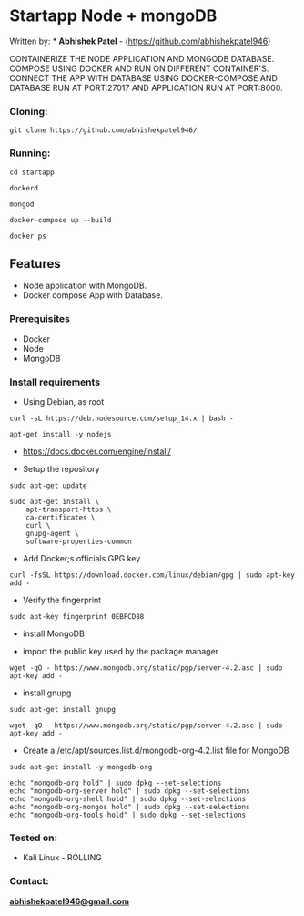 # Startapp Node + mongoDB

Written by: * **Abhishek Patel** - (https://github.com/abhishekpatel946)

CONTAINERIZE THE NODE APPLICATION AND MONGODB DATABASE. COMPOSE USING DOCKER AND RUN ON DIFFERENT
CONTAINER'S. CONNECT THE APP WITH DATABASE USING DOCKER-COMPOSE AND DATABASE RUN AT PORT:27017 AND 
APPLICATION RUN AT PORT:8000.

### Cloning:
```
git clone https://github.com/abhishekpatel946/
```

### Running:
```
cd startapp
```

```
dockerd
```

```
mongod
```

```
docker-compose up --build
```

```
docker ps
```

## Features 

- Node application with MongoDB.
- Docker compose App with Database.

### Prerequisites

* Docker
* Node
* MongoDB

### Install requirements

* Using Debian, as root
```
curl -sL https://deb.nodesource.com/setup_14.x | bash -
```

```
apt-get install -y nodejs
```


* https://docs.docker.com/engine/install/

* Setup the repository

```
sudo apt-get update
```

```
sudo apt-get install \
    apt-transport-https \
    ca-certificates \
    curl \
    gnupg-agent \
    software-properties-common
```

* Add Docker;s officials GPG key
```
curl -fsSL https://download.docker.com/linux/debian/gpg | sudo apt-key add -
```

* Verify the fingerprint

```
sudo apt-key fingerprint 0EBFCD88
```

* install MongoDB

* import the public key used by the package manager 
```
wget -qO - https://www.mongodb.org/static/pgp/server-4.2.asc | sudo apt-key add -
```

* install gnupg
```
sudo apt-get install gnupg
```

```
wget -qO - https://www.mongodb.org/static/pgp/server-4.2.asc | sudo apt-key add -
```

* Create a /etc/apt/sources.list.d/mongodb-org-4.2.list file for MongoDB
```
sudo apt-get install -y mongodb-org
```

```
echo "mongodb-org hold" | sudo dpkg --set-selections
echo "mongodb-org-server hold" | sudo dpkg --set-selections
echo "mongodb-org-shell hold" | sudo dpkg --set-selections
echo "mongodb-org-mongos hold" | sudo dpkg --set-selections
echo "mongodb-org-tools hold" | sudo dpkg --set-selections
```


### Tested on:

+ Kali Linux - ROLLING



### Contact:
**abhishekpatel946@gmail.com**

